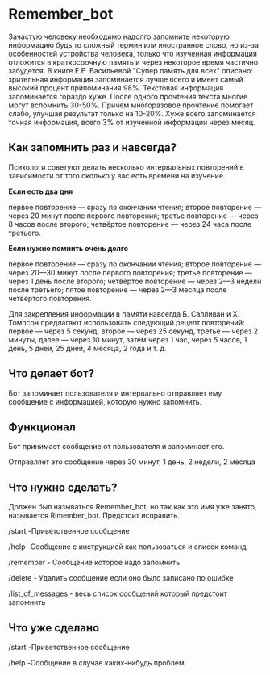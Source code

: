 <h1>Remember_bot</h1>

Зачастую человеку необходимо надолго запомнить некоторую
информацию будь то сложный термин или иностранное слово,
но из-за особенностей устройства человека, только что
изученная информация отложится в краткосрочную память и
через некоторое время частично забудется.
В книге Е.Е. Васильевой "Супер память для всех" описано:
зрительная информация запоминается лучше всего и имеет 
самый высокий процент припоминания 98%.
Текстовая информация запоминается гораздо хуже. После
одного прочтения текста многие могут вспомнить 30-50%.
Причем многоразовое прочтение помогает слабо, улучшая
результат только на 10-20%.
Хуже всего запоминается точная информация, всего 3% от
изученной информации через месяц.

<h2>Как запомнить раз и навсегда?</h2>

Психологи советуют делать несколько интервальных повторений
в зависимости от того сколько у вас есть времени на изучение.

<b>Если есть два дня</b>

первое повторение — сразу по окончании чтения;
второе повторение — через 20 минут после первого повторения;
третье повторение — через 8 часов после второго;
четвёртое повторение — через 24 часа после третьего.

<b>Если нужно помнить очень долго</b>

первое повторение — сразу по окончании чтения;
второе повторение — через 20—30 минут после первого повторения;
третье повторение — через 1 день после второго;
четвёртое повторение — через 2—3 недели после третьего;
пятое повторение — через 2—3 месяца после четвёртого повторения.

Для закрепления информации в памяти навсегда Б. Салливан
и Х. Томпсон предлагают использовать следующий рецепт
повторений: первое — через 5 секунд, второе — через 25
секунд, третье — через 2 минуты, далее — через 10 минут,
затем через 1 час, через 5 часов, 1 день, 5 дней, 25 дней,
4 месяца, 2 года и т. д.

<h2>Что делает бот?</h2>

Бот запоминает пользователя и интервально отправляет ему
сообщение с информацией, которую нужно запомнить.

<h2>Функционал</h2>

Бот принимает сообщение от пользователя и запоминает его.

Отправляет это сообщение через 30 минут, 1 день, 2 недели, 2 месяца

<h2>Что нужно сделать?</h2>

<p>Должен был называться Remember_bot, но так как это имя
уже занято, называется Rimember_bot. Предстоит исправить.</p>

/start -Приветственное сообщение

/help -Сообщение с инструкцией как пользоваться и список команд

/remember - Сообщение которое надо запомнить

/delete - Удалить сообщение если оно было записано по ошибке

/list_of_messages - весь список сообщений который предстоит запомнить

<h2>Что уже сделано</h2>

/start -Приветственное сообщение

/help -Сообщение в случае каких-нибудь проблем

